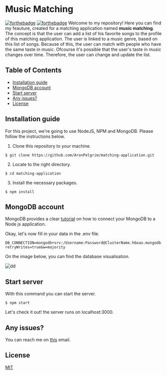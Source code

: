 # Music Matching
[![forthebadge](https://forthebadge.com/images/badges/certified-elijah-wood.svg)](https://forthebadge.com)
[![forthebadge](https://forthebadge.com/images/badges/60-percent-of-the-time-works-every-time.svg)](https://forthebadge.com)
Welcome to my repository! Here you can find my feauture, created for a matching application named **music matching**. The concept is that the user can add a list of his favorite songs to the profile of this matching application. The user is linked to a music genre, based on this list of songs. Because of this, the user can match with people who have the same taste in music. Ofcourse it's possible that the user's taste in music changes over time. Therefore, the user can change and update the list.

## Table of Contents

-   [Installation guide](#installation-guide)
-   [MongoDB account](#mongodb-account)
-   [Start server](#start-server)
-   [Any issues?](#any-issues)
-   [License](#license)

## Installation guide
For this project, we're going to use NodeJS, NPM and MongoDB. Please follow the instructions below.

1. Clone this repository to your machine.
``` 
$ git clone https://github.com/AronPelgrim/matching-application.git 
```

2. Locate to the right directory.
``` 
$ cd matching-application
```

3. Install the necessary packages.
``` 
$ npm install
```

## MongoDB account
MongoDB provides a clear [tutorial](https://docs.mongodb.com/guides/server/drivers/) on how to connect your MongoDB to a Node js application.

Okay, let's now fill in your data in the .env file.
``` 
DB_CONNECTION=mongodb+srv:/Username:Password@ClusterName.h6oao.mongodb.net/CollectionName?retryWrites=true&w=majority
``` 

On the image below, you can find the database visualisation.

![dd](https://user-images.githubusercontent.com/74137185/110387634-30465c80-8062-11eb-97eb-2d33fdc41892.png)

## Start server
With this command you can start the server. 
 ``` 
$ npm start 
 ```
Let's check it out! the server runs on localhost:3000.

## Any issues?
You can reach me on [this](mailto:aron.pelgrim@hva.nl) email.

 ## License
[MIT](https://github.com/AronPelgrim/matching-application/blob/master/LICENSE)
 
